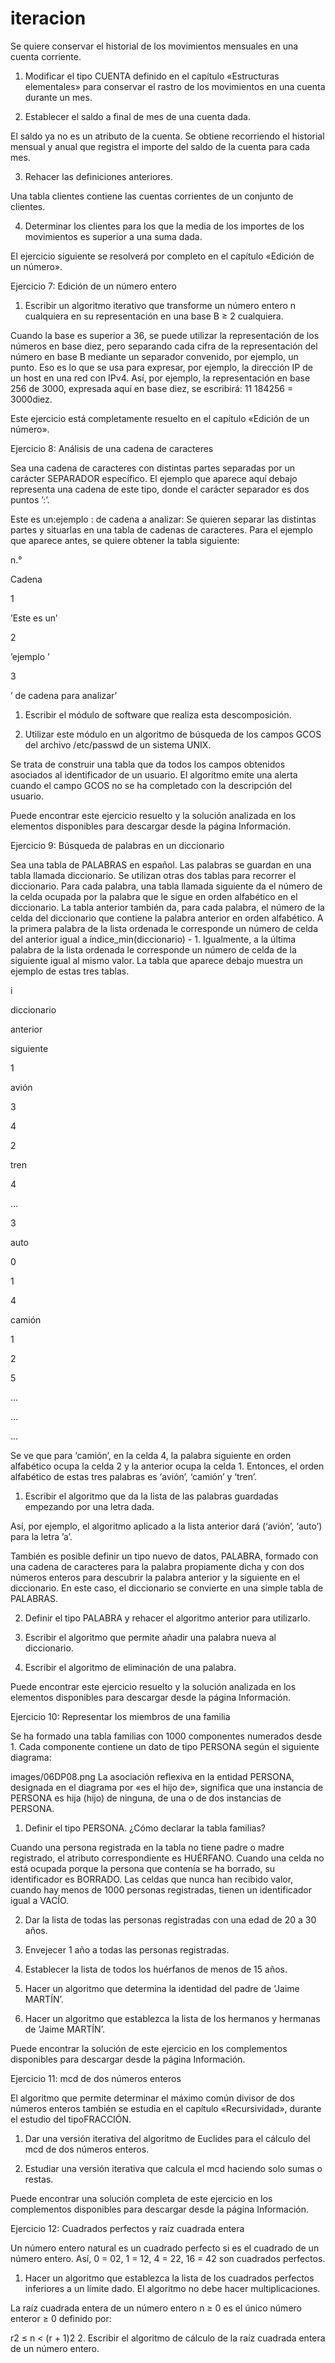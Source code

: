# iteracion

Se quiere conservar el historial de los movimientos mensuales en una cuenta corriente.

1. Modificar el tipo CUENTA definido en el capítulo «Estructuras elementales» para conservar el rastro de los movimientos en una cuenta durante un mes.

2. Establecer el saldo a final de mes de una cuenta dada.

El saldo ya no es un atributo de la cuenta. Se obtiene recorriendo el historial mensual y anual que registra el importe del saldo de la cuenta para cada mes.

3. Rehacer las definiciones anteriores.

Una tabla clientes contiene las cuentas corrientes de un conjunto de clientes.

4. Determinar los clientes para los que la media de los importes de los movimientos es superior a una suma dada.

El ejercicio siguiente se resolverá por completo en el capítulo «Edición de un número».

Ejercicio 7: Edición de un número entero





1. Escribir un algoritmo iterativo que transforme un número entero n cualquiera en su representación en una base B ≥ 2 cualquiera.

Cuando la base es superior a 36, se puede utilizar la representación de los números en base diez, pero separando cada cifra de la representación del número en base B mediante un separador convenido, por ejemplo, un punto. Eso es lo que se usa para expresar, por ejemplo, la dirección IP de un host en una red con IPv4. Así, por ejemplo, la representación en base 256 de 3000, expresada aquí en base diez, se escribirá: 11 184256 = 3000diez.

Este ejercicio está completamente resuelto en el capítulo «Edición de un número». 

Ejercicio 8: Análisis de una cadena de caracteres





Sea una cadena de caracteres con distintas partes separadas por un carácter SEPARADOR específico. El ejemplo que aparece aquí debajo representa una cadena de este tipo, donde el carácter separador es dos puntos ’:’.

Este es un:ejemplo : de cadena a analizar: 
Se quieren separar las distintas partes y situarlas en una tabla de cadenas de caracteres. Para el ejemplo que aparece antes, se quiere obtener la tabla siguiente:

n.°

Cadena

1

’Este es un’

2

’ejemplo ’

3

’ de cadena para analizar’











1. Escribir el módulo de software que realiza esta descomposición.

2. Utilizar este módulo en un algoritmo de búsqueda de los campos GCOS del archivo /etc/passwd de un sistema UNIX.

Se trata de construir una tabla que da todos los campos obtenidos asociados al identificador de un usuario. El algoritmo emite una alerta cuando el campo GCOS no se ha completado con la descripción del usuario.

Puede encontrar este ejercicio resuelto y la solución analizada en los elementos disponibles para descargar desde la página Información.

Ejercicio 9: Búsqueda de palabras en un diccionario





Sea una tabla de PALABRAS en español. Las palabras se guardan en una tabla llamada diccionario. Se utilizan otras dos tablas para recorrer el diccionario. Para cada palabra, una tabla llamada siguiente da el número de la celda ocupada por la palabra que le sigue en orden alfabético en el diccionario. La tabla anterior también da, para cada palabra, el número de la celda del diccionario que contiene la palabra anterior en orden alfabético. A la primera palabra de la lista ordenada le corresponde un número de celda del anterior igual a índice_min(diccionario) - 1. Igualmente, a la última palabra de la lista ordenada le corresponde un número de celda de la siguiente igual al mismo valor. La tabla que aparece debajo muestra un ejemplo de estas tres tablas.

i

diccionario

anterior

siguiente

1

avión

3

4

2

tren

4

...

3

auto

0

1

4

camión

1

2

5

...

...

...















Se ve que para ‘camión’, en la celda 4, la palabra siguiente en orden alfabético ocupa la celda 2 y la anterior ocupa la celda 1. Entonces, el orden alfabético de estas tres palabras es ‘avión’, ‘camión’ y ‘tren’.

1. Escribir el algoritmo que da la lista de las palabras guardadas empezando por una letra dada.

Así, por ejemplo, el algoritmo aplicado a la lista anterior dará (‘avión’, ‘auto’) para la letra ’a’.

También es posible definir un tipo nuevo de datos, PALABRA, formado con una cadena de caracteres para la palabra propiamente dicha y con dos números enteros para descubrir la palabra anterior y la siguiente en el diccionario. En este caso, el diccionario se convierte en una simple tabla de PALABRAS.

2. Definir el tipo PALABRA y rehacer el algoritmo anterior para utilizarlo.

3. Escribir el algoritmo que permite añadir una palabra nueva al diccionario.

4. Escribir el algoritmo de eliminación de una palabra.

Puede encontrar este ejercicio resuelto y la solución analizada en los elementos disponibles para descargar desde la página Información.

Ejercicio 10: Representar los miembros de una familia





Se ha formado una tabla familias con 1000 componentes numerados desde 1. Cada componente contiene un dato de tipo PERSONA según el siguiente diagrama:

images/06DP08.png
La asociación reflexiva en la entidad PERSONA, designada en el diagrama por «es el hijo de», significa que una instancia de PERSONA es hija (hijo) de ninguna, de una o de dos instancias de PERSONA.

1. Definir el tipo PERSONA. ¿Cómo declarar la tabla familias?

Cuando una persona registrada en la tabla no tiene padre o madre registrado, el atributo correspondiente es HUÉRFANO. Cuando una celda no está ocupada porque la persona que contenía se ha borrado, su identificador es BORRADO. Las celdas que nunca han recibido valor, cuando hay menos de 1000 personas registradas, tienen un identificador igual a VACÍO.

2. Dar la lista de todas las personas registradas con una edad de 20 a 30 años.

3. Envejecer 1 año a todas las personas registradas.

4. Establecer la lista de todos los huérfanos de menos de 15 años.

5. Hacer un algoritmo que determina la identidad del padre de ’Jaime MARTÍN’.

6. Hacer un algoritmo que establezca la lista de los hermanos y hermanas de ’Jaime MARTÍN’.

Puede encontrar la solución de este ejercicio en los complementos disponibles para descargar desde la página Información.

Ejercicio 11: mcd de dos números enteros





El algoritmo que permite determinar el máximo común divisor de dos números enteros también se estudia en el capítulo «Recursividad», durante el estudio del tipoFRACCIÓN. 

1. Dar una versión iterativa del algoritmo de Euclides para el cálculo del mcd de dos números enteros.

2. Estudiar una versión iterativa que calcula el mcd haciendo solo sumas o restas.

Puede encontrar una solución completa de este ejercicio en los complementos disponibles para descargar desde la página Información.

Ejercicio 12: Cuadrados perfectos y raíz cuadrada entera





Un número entero natural es un cuadrado perfecto si es el cuadrado de un número entero. Así, 0 = 02, 1 = 12, 4 = 22, 16 = 42 son cuadrados perfectos.

1. Hacer un algoritmo que establezca la lista de los cuadrados perfectos inferiores a un límite dado. El algoritmo no debe hacer multiplicaciones.

La raíz cuadrada entera de un número entero n ≥ 0 es el único número enteror ≥ 0 definido por:

r2 ≤ n < (r + 1)2 
2. Escribir el algoritmo de cálculo de la raíz cuadrada entera de un número entero.